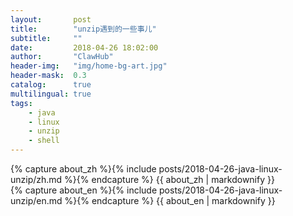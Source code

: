 ```yaml
---
layout:       post
title:        "unzip遇到的一些事儿"
subtitle:     ""
date:         2018-04-26 18:02:00
author:       "ClawHub"
header-img:   "img/home-bg-art.jpg"
header-mask:  0.3
catalog:      true
multilingual: true
tags:
    - java
    - linux
    - unzip
    - shell
---
```


<!-- Chinese Version -->
<div class="zh post-container">
    {% capture about_zh %}{% include posts/2018-04-26-java-linux-unzip/zh.md %}{% endcapture %}
    {{ about_zh | markdownify }}
</div>

<!-- English Version -->
<div class="en post-container">
    {% capture about_en %}{% include posts/2018-04-26-java-linux-unzip/en.md %}{% endcapture %}
    {{ about_en | markdownify }}
</div>
